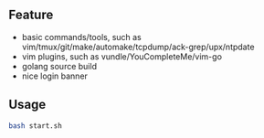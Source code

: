 ## Feature

- basic commands/tools, such as vim/tmux/git/make/automake/tcpdump/ack-grep/upx/ntpdate
- vim plugins, such as vundle/YouCompleteMe/vim-go
- golang source build
- nice login banner

## Usage

```bash
bash start.sh
```
